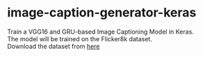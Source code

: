 # image-caption-generator-keras

Train a VGG16 and GRU-based Image Captioning Model in Keras. <br>
The model will be trained on the Flicker8k dataset. <br>
Download the dataset from [here](https://github.com/goodwillyoga/Flickr8k_dataset)
